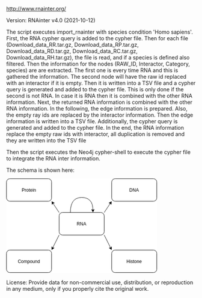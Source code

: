 http://www.rnainter.org/

Version: RNAinter v4.0 (2021-10-12)

The script executes import_rnainter with species condition 'Homo sapiens'.
First, the RNA cypher query is added to the cypher file.
Then for each file (Download_data_RR.tar.gz, Download_data_RP.tar.gz, Download_data_RD.tar.gz, Download_data_RC.tar.gz, Download_data_RH.tar.gz), the file is read, and if a species is defined also filtered.
    Then the information for the nodes (RAW_ID, Interactor, Category, species) are are extracted. The first one is every time RNA and this is gathered the information. The second node will have the raw id replaced with an interactor if it is empty. Then it is written into a TSV file and a cypher query is generated and added to the cypher file. This is only done if the second is not RNA. In case it is RNA then it is combined with the other RNA information.
    Next, the returned RNA information is combined with the other RNA information.
    In the following, the edge information is prepared. Also, the empty ray ids are replaced by the interactor information. Then the edge information is written into a TSV file. Additionally, the cypher query is generated and added to the cypher file.
In the end, the RNA information replace the empty raw ids with interactor, all duplication is removed and they are written into the TSV file

Then the script executes the Neo4j cypher-shell to execute the cypher file to integrate the RNA inter information.

The schema is shown here:

![er_diagram](RNAinter.png)

License:  Provide data for non-commercial use, distribution, or reproduction in any medium, only if you properly cite the original work.